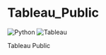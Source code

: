 # Tableau_Public

<img alt="Python" src ="https://img.shields.io/badge/Python-3776AB.svg?&style=for-the-badge&logo=Python&logoColor=white"/>
<img alt="Tableau" src ="https://img.shields.io/badge/Tableau-E97627.svg?&style=for-the-badge&logo=Tableau&logoColor=orange"/>

Tableau Public
